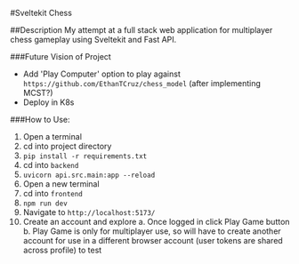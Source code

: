 #Sveltekit Chess

##Description
My attempt at a full stack web application for multiplayer chess gameplay using Sveltekit and Fast API.


###Future Vision of Project
  - Add 'Play Computer' option to play against `https://github.com/EthanTCruz/chess_model` (after implementing MCST?)
  - Deploy in K8s

###How to Use:
  1. Open a terminal
  2. cd into project directory
  3. `pip install -r requirements.txt`
  4. cd into `backend`
  5. `uvicorn api.src.main:app --reload`
  6. Open a new terminal
  7. cd into `frontend`
  8. `npm run dev`
  9. Navigate to `http://localhost:5173/`
  10. Create an account and explore
    a. Once logged in click Play Game button
    b. Play Game is only for multiplayer use, so will have to create another account for use in a different browser account (user tokens are shared across profile) to test